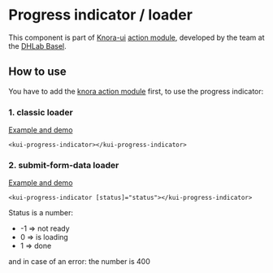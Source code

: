 # Progress indicator / loader
This component is part of [Knora-ui](https://github.com/dhlab-basel/Knora-ui) [action module](https://www.npmjs.com/package/%40knora%2Faction), developed by the team at the [DHLab Basel](http://dhlab.unibas.ch).

## How to use
You have to add the [knora action module](https://www.npmjs.com/package/%40knora%2Faction) first, to use the progress indicator:

### 1. classic loader
[Example and demo](https://stackblitz.com/edit/knora-progress-indicator)

`<kui-progress-indicator></kui-progress-indicator>`

### 2. submit-form-data loader
[Example and demo](https://stackblitz.com/edit/knora-progress-indicator)

`<kui-progress-indicator [status]="status"></kui-progress-indicator>`

Status is a number:
* -1 => not ready
*  0 => is loading
*  1 => done

and in case of an error: the number is 400
